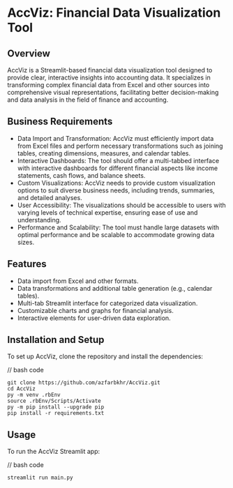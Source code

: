 # AccViz: Financial Data Visualization Tool

## Overview

AccViz is a Streamlit-based financial data visualization tool designed to provide clear, interactive insights into accounting data. It specializes in transforming complex financial data from Excel and other sources into comprehensive visual representations, facilitating better decision-making and data analysis in the field of finance and accounting.

## Business Requirements

- Data Import and Transformation: AccViz must efficiently import data from Excel files and perform necessary transformations such as joining tables, creating dimensions, measures, and calendar tables.
- Interactive Dashboards: The tool should offer a multi-tabbed interface with interactive dashboards for different financial aspects like income statements, cash flows, and balance sheets.
- Custom Visualizations: AccViz needs to provide custom visualization options to suit diverse business needs, including trends, summaries, and detailed analyses.
- User Accessibility: The visualizations should be accessible to users with varying levels of technical expertise, ensuring ease of use and understanding.
- Performance and Scalability: The tool must handle large datasets with optimal performance and be scalable to accommodate growing data sizes.

## Features

- Data import from Excel and other formats.
- Data transformations and additional table generation (e.g., calendar tables).
- Multi-tab Streamlit interface for categorized data visualization.
- Customizable charts and graphs for financial analysis.
- Interactive elements for user-driven data exploration.

## Installation and Setup

To set up AccViz, clone the repository and install the dependencies:

// bash code 
 ```
git clone https://github.com/azfarbkhr/AccViz.git
cd AccViz
py -m venv .rbEnv
source .rbEnv/Scripts/Activate
py -m pip install --upgrade pip
pip install -r requirements.txt
 ```
 
## Usage

To run the AccViz Streamlit app:

// bash code 
 ```
streamlit run main.py
 ```